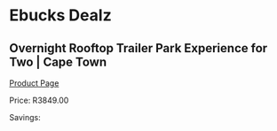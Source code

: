 
# Ebucks Dealz
## Overnight Rooftop Trailer Park Experience for Two | Cape Town
[Product Page](https://www.ebucks.com/web/shop/productSelected.do?prodId=1133013834&catId=714893646)

Price: R3849.00

Savings: 


	